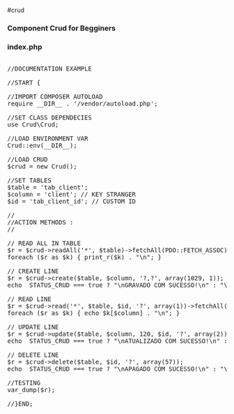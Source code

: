 #crud

### Component Crud for Begginers

### index.php

<pre>

//DOCUMENTATION EXAMPLE

//START {

//IMPORT COMPOSER AUTOLOAD
require __DIR__ . '/vendor/autoload.php';

//SET CLASS DEPENDECIES
use Crud\Crud;

//LOAD ENVIRONMENT VAR
Crud::env(__DIR__);

//LOAD CRUD
$crud = new Crud();

//SET TABLES
$table = 'tab_client';
$column = 'client'; // KEY STRANGER
$id = 'tab_client_id'; // CUSTOM ID

//
//ACTION METHODS :
//

// READ ALL IN TABLE
$r = $crud->readAll('*', $table)->fetchAll(PDO::FETCH_ASSOC);
foreach ($r as $k) { print_r($k) . "\n"; }

// CREATE LINE
$r = $crud->create($table, $column, '?,?', array(1029, 1));
echo  STATUS_CRUD === true ? "\nGRAVADO COM SUCESSO!\n" : "\nTENTE NOVAMENTE!\n";

// READ LINE
$r = $crud->read('*', $table, $id, '?', array(1))->fetchAll(PDO::FETCH_ASSOC);
foreach ($r as $k) { echo $k[$column] . "\n"; }

// UPDATE LINE
$r = $crud->update($table, $column, 120, $id, '?', array(2));
echo  STATUS_CRUD === true ? "\nATUALIZADO COM SUCESSO!\n" : "\nTENTE NOVAMENTE!\n";

// DELETE LINE
$r = $crud->delete($table, $id, '?', array(57));
echo  STATUS_CRUD === true ? "\nAPAGADO COM SUCESSO!\n" : "\nTENTE NOVAMENTE!\n";

//TESTING
var_dump($r);

//}END;
</pre>